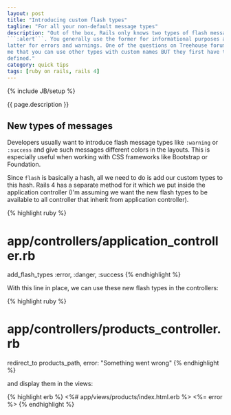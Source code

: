 ```yaml
---
layout: post
title: "Introducing custom flash types"
tagline: "For all your non-default message types"
description: "Out of the box, Rails only knows two types of flash messages: ```:notice``` and
```:alert```. You generally use the former for informational purposes and the
latter for errors and warnings. One of the questions on Treehouse forum reminded
me that you can use other types with custom names BUT they first have to be
defined."
category: quick tips
tags: [ruby on rails, rails 4]
---
```

{% include JB/setup %}

{{ page.description }}
<!--break-->

<h2>New types of messages</h2>

Developers usually want to introduce flash message types like ```:warning``` or
```:success``` and give such messages different colors in the layouts. This is
especially useful when working with CSS frameworks like Bootstrap or Foundation.

Since ```flash``` is basically a hash, all we need to do is add our custom types
to this hash. Rails 4 has a separate method for it which we put inside the
application controller (I'm assuming we want the new flash types to be
available to all controller that inherit from application controller).

{% highlight ruby %}
# app/controllers/application_controller.rb
add_flash_types :error, :danger, :success
{% endhighlight %}

With this line in place, we can use these new flash types in the controllers:

{% highlight ruby %}
# app/controllers/products_controller.rb
redirect_to products_path, error: "Something went wrong"
{% endhighlight %}

and display them in the views:

{% highlight erb %}
<%# app/views/products/index.html.erb %>
<%= error %>
{% endhighlight %}
